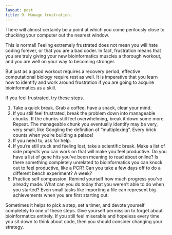```yaml
---
layout: post
title: 9. Manage frustration.
---
```

There will almost certainly be a point at which you come perilously close to chucking your computer out the nearest window.

This is normal! Feeling extremely frustrated does not mean you will hate coding forever, or that you are a bad coder. In fact, frustration means that you are truly giving your new bioinformatics muscles a thorough workout, and you are well on your way to becoming stronger. 

But just as a good workout requires a recovery period, effective computational biology require rest as well. It is imperative that you learn how to identify and work around frustration if you are going to acquire bioinformatics as a skill.

If you feel frustrated, try these steps.
1.	Take a quick break. Grab a coffee, have a snack, clear your mind.
2.	If you still feel frustrated, break the problem down into manageable chunks. If the chunks still feel overwhelming, break it down some more. Repeat. The manageable chunk you eventually identify may be very, very small, like Googling the definition of “multiplexing”. Every brick counts when you’re building a palace!
3.	If you need to, ask for help.
4.	If you’re still stuck and feeling lost, take a scientific break. Make a list of side projects you can work on that will make you feel productive. Do you have a list of gene hits you’ve been meaning to read about online? Is there something completely unrelated to bioinformatics you can knock out to feel productive, like a PCR? Can you take a few days off to do a different bench experiment? A week?
5.	Practice self compassion. Remind yourself how much progress you’ve already made. What can you do today that you weren’t able to do when you started? Even small tasks like importing a file can represent big achievements when you are first starting out.

Sometimes it helps to pick a step, set a timer, and devote yourself completely to one of these steps. Give yourself permission to forget about bioinformatics entirely. If you still feel miserable and hopeless every time you sit down to think about code, then you should consider changing your strategy.
